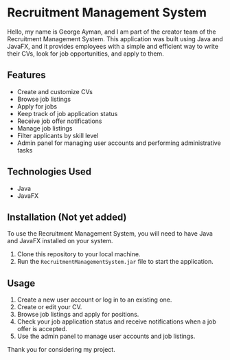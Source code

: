 # Recruitment Management System

Hello, my name is George Ayman, and I am part of the creator team of the Recruitment Management System. This application was built using Java and JavaFX, and it provides employees with a simple and efficient way to write their CVs, look for job opportunities, and apply to them.

## Features

* Create and customize CVs
* Browse job listings
* Apply for jobs
* Keep track of job application status
* Receive job offer notifications
* Manage job listings
* Filter applicants by skill level
* Admin panel for managing user accounts and performing administrative tasks

## Technologies Used

* Java
* JavaFX

## Installation (Not yet added)

To use the Recruitment Management System, you will need to have Java and JavaFX installed on your system.

1. Clone this repository to your local machine.
2. Run the `RecruitmentManagementSystem.jar` file to start the application.

## Usage

1. Create a new user account or log in to an existing one.
2. Create or edit your CV.
3. Browse job listings and apply for positions.
4. Check your job application status and receive notifications when a job offer is accepted.
5. Use the admin panel to manage user accounts and job listings.

Thank you for considering my project.
